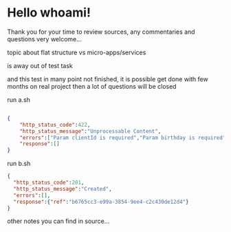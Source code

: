 # Hello whoami!

Thank you for your time to review sources,
any commentaries and questions very welcome...





topic about flat structure vs micro-apps/services

is away out of test task

and this test in many point not finished,
it is possible get done with few months on real project
then a lot of questions will be closed

run a.sh
```json

{
    "http_status_code":422,
    "http_status_message":"Unprocessable Content",
    "errors":["Param clientId is required","Param birthday is required","Param requestedCreditLimit is required"],
    "response":[]
}
```

run b.sh
```json
{
  "http_status_code":201,
  "http_status_message":"Created",
  "errors":[],
  "response":{"ref":"b6765cc3-e99a-3854-9ee4-c2c430de12d4"}
}
```

other notes you can find in source...
